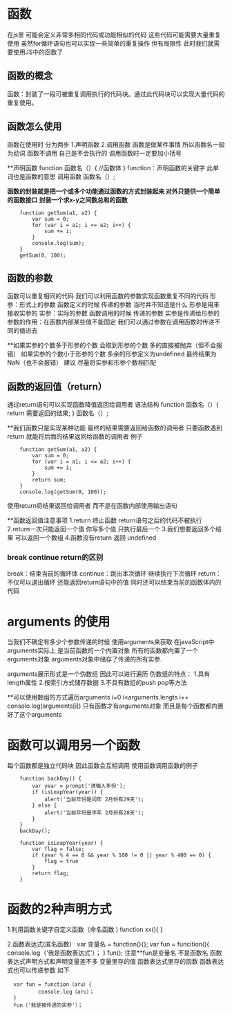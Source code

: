 # 函数
在js里 可能会定义非常多相同代码或功能相似的代码
这些代码可能需要大量重复使用
虽然for循环语句也可以实现一些简单的重复操作 但有局限性 
此时我们就需要使用JS中的函数了

## 函数的概念
函数：封装了一段可被重复调用执行的代码块。通过此代码块可以实现大量代码的重复使用。

## 函数怎么使用
函数在使用时 分为两步 1.声明函数 2.调用函数
函数是做某件事情 所以函数名一般为动词
函数不调用 自己是不会执行的
调用函数时一定要加小括号

**声明函数
function 函数名（）{
     //函数体
}
function：声明函数的关键字 此单词也是函数的意思
调用函数
函数名（）;

**函数的封装就是把一个或多个功能通过函数的方式封装起来 对外只提供一个简单的函数接口**
      **封装一个求x-y之间数总和的函数**
      
        function getSum(a1, a2) {
            var sum = 0;
            for (var i = a1; i <= a2; i++) {
                sum += i;
            }
            console.log(sum);
        }
        getSum(0, 100);
        
##  函数的参数
函数可以重复相同的代码
我们可以利用函数的参数实现函数重复不同的代码
形参：形式上的参数 函数定义的时候 传递的参数 当时并不知道是什么 形参是用来接收实参的 
实参：实际的参数   函数调用的时候 传递的参数 实参是传递给形参的
参数的作用：在函数内部某些值不能固定 我们可以通过参数在调用函数时传递不同的值进去

**如果实参的个数多于形参的个数 会取到形参的个数 多的直接被抛弃（但不会报错）
  如果实参的个数小于形参的个数 多余的形参定义为undefined 最终结果为NaN（也不会报错）
  建议 尽量将实参和形参个数相匹配

## 函数的返回值（return）
通过return语句可以实现函数降值返回给调用者
语法结构
function 函数名（）{
    return 需要返回的结果;
}
函数名（）;

**我们函数只是实现某种功能 最终的结果需要返回给函数的调用者
  只要函数遇到return 就能将后面的结果返回给函数的调用者
  例子
  
        function getSum(a1, a2) {
            var sum = 0;
            for (var i = a1; i <= a2; i++) {
                sum += i;
            }
            return sum;
        }
        console.log(getSum(0, 100));
        
使用return将结果返回给调用者 而不是在函数内部使用输出语句

**函数返回值注意事项
1.return 终止函数
return语句之后的代码不被执行
2.return一次只能返回一个值 你写多个值 只执行最后一个
3.我们想要返回多个结果 可以返回一个数组 
4.函数没有return 返回 undefined

### break continue return的区别
break：结束当前的循环体
continue：跳出本次循环 继续执行下次循环
return：不仅可以退出循环 还能返回return语句中的值 同时还可以结束当前的函数体内的代码


# arguments 的使用
当我们不确定有多少个参数传递的时候 使用arguments来获取 在javaScript中 arguments实际上
是当前函数的一个内置对象 所有的函数都内置了一个arguments对象  arguments对象中储存了传递的所有实参.

arguments展示形式是一个伪数组 因此可以进行遍历 
伪数组的特点：
1.具有length属性
2.按索引方式储存数据
3.不具有数组的push pop等方法

**可以使用数组的方式遍历arguments
i=0 i<arguments.lengts i++ consolo.log(arguments[i])
只有函数才有arguments对象 而且是每个函数都内置好了这个arguments

# 函数可以调用另一个函数
每个函数都是独立代码块 因此函数会互相调用
使用函数调用函数的例子

        function backDay() {
            var year = prompt('请输入年份');
            if (isLeapYear(year)) {
                alert('当前年份是闰年 2月份有29天');
            } else {
                alert('当前年份是平年 2月份有28天');
            }
        }
        backDay();

        function isLeapYear(year) {
            var flag = false;
            if (year % 4 == 0 && year % 100 != 0 || year % 400 == 0) {
                flag = true
            }
            return flag;
        }
        
# 函数的2种声明方式
1.利用函数关键字自定义函数（命名函数 )
function xx(){
 }

2.函数表达式(匿名函数）
var 变量名 = function(){};
var fun = funcition(){
   console.log（'我是函数表达式'）；
 }
fun();
注意**fun是变量名 不是函数名
      函数表达式声明方式和声明变量差不多 变量里存的值 函数表达式里存的函数
      函数表达式也可以传递参数 如下
      
      var fun = function（aru）{
              console.log（aru）；
      }
      fun（'我是被传递的实参'）；
      
